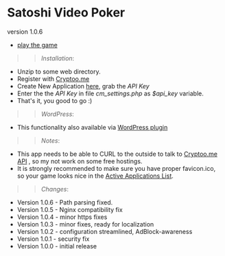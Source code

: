 Satoshi Video Poker
===================
version 1.0.6


 * [play the game](http://gra4.com/games/vp)
 
>> *Installation*:
 * Unzip to some web directory.
 * Register with [Cryptoo.me](https://cryptoo.me/?BTCREF=1GHrzqB6Ngab1gvZDd2tyTXxigziy26L6s)
 * Create New Application [here](https://cryptoo.me/faucets/), grab the *API Key*
 * Enter the the *API Key* in file *cm_settings.php* as *$api_key* variable.
 * That's it, you good to go :) 

>> *WordPress*:
 * This functionality also available via [WordPress plugin](https://wordpress.org/plugins/simple-bitcoin-faucets/)


>> *Notes*:
 * This app needs to be able to CURL to the outside to talk to [Cryptoo.me API](https://cryptoo.me/api-doc/) , so my not work on some free hostings.
 * It is strongly recommended to make sure you have proper favicon.ico, so your game looks nice in the [Active Applications List](https://cryptoo.me/rotator/?BTCREF=1GHrzqB6Ngab1gvZDd2tyTXxigziy26L6s).
 
 >> *Changes*:

  * Version 1.0.6 - Path parsing fixed.
  * Version 1.0.5 - Nginx compatibility fix
  * Version 1.0.4 - minor https fixes
  * Version 1.0.3 - minor fixes, ready for localization
  * Version 1.0.2 - configuration streamlined, AdBlock-awareness
  * Version 1.0.1 - security fix
  * Version 1.0.0 - initial release